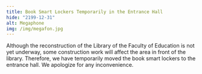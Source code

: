 ```yaml
---
title: Book Smart Lockers Temporarily in the Entrance Hall
hide: "2199-12-31"
alt: Megaphone
img: /img/megafon.jpg
---
```


Although the reconstruction of the Library of the Faculty of Education is not
yet underway, some construction work will affect the area in front of the
library. Therefore, we have temporarily moved the book smart lockers to the
entrance hall. We apologize for any inconvenience.
